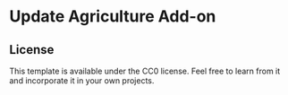 # Update Agriculture Add-on

## License

This template is available under the CC0 license. Feel free to learn from it and incorporate it in your own projects.
